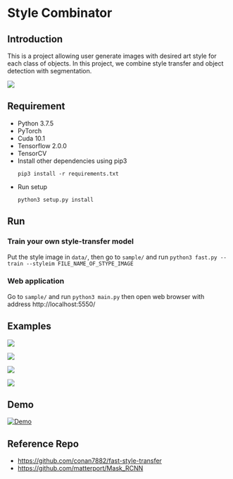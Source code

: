 # Style Combinator

## Introduction
This is a project allowing user generate images with desired art style for each class of objects.
In this project, we combine style transfer and object detection with segmentation.

![](https://i.imgur.com/33pbAG5.png)

## Requirement
 - Python 3.7.5
 - PyTorch
 - Cuda 10.1
 - Tensorflow 2.0.0
 - TensorCV
 - Install other dependencies using pip3
    ```
    pip3 install -r requirements.txt
    ```
 - Run setup
    ```
    python3 setup.py install
    ```

## Run
### Train your own style-transfer model
Put the style image in ```data/```, then go to ```sample/``` 
and run ```python3 fast.py --train --styleim FILE_NAME_OF_STYPE_IMAGE```
### Web application
Go to ```sample/``` and run ```python3 main.py```
then open web browser with address http://localhost:5550/

## Examples
![](https://i.imgur.com/nVJHGR1.png)

![](https://i.imgur.com/IEU3t7O.png)

![](https://i.imgur.com/RBa4vjF.jpg)

![](https://i.imgur.com/j060rDx.jpg)



## Demo
[![Demo](https://img.youtube.com/vi/aB0nw8xTAxs/0.jpg)](https://www.youtube.com/watch?v=aB0nw8xTAxs)
## Reference Repo
 - https://github.com/conan7882/fast-style-transfer
 - https://github.com/matterport/Mask_RCNN
